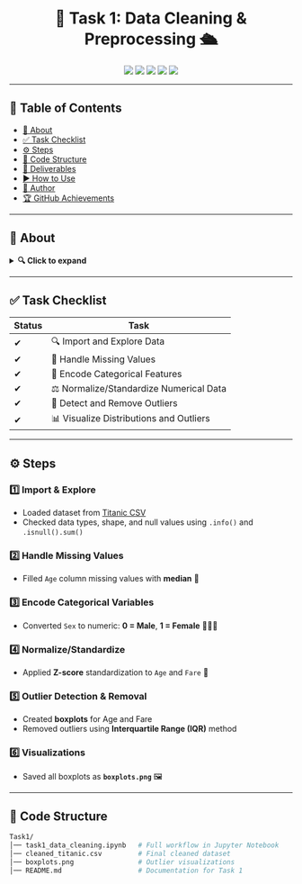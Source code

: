 <!-- Elegant Header -->
<h1 align="center">🚢 Task 1: Data Cleaning & Preprocessing 🛳</h1>
<p align="center">
  <img src="https://img.shields.io/badge/Status-✅%20Completed-success?style=for-the-badge" />
  <img src="https://img.shields.io/badge/Python-3.8%2B-blue?style=for-the-badge&logo=python" />
  <img src="https://img.shields.io/badge/Jupyter-Notebook-orange?style=for-the-badge&logo=jupyter" />
  <img src="https://img.shields.io/badge/Dataset-Titanic-lightgrey?style=for-the-badge" />
  <img src="https://img.shields.io/badge/License-MIT-green?style=for-the-badge" />
</p>

---

## 📜 Table of Contents
- [📖 About](#-about)
- [✅ Task Checklist](#-task-checklist)
- [⚙ Steps](#-steps)
- [📂 Code Structure](#-code-structure)
- [📁 Deliverables](#-deliverables)
- [▶ How to Use](#-how-to-use)
- [👤 Author](#-author)
- [🏆 GitHub Achievements](#-github-achievements)

---

## 📖 About
<details>
<summary><b>🔍 Click to expand</b></summary>

This project focuses on **full data cleaning and preprocessing** for the **Titanic dataset** 🛳.  
The main objective is to prepare the dataset for machine learning by:
- Handling missing values  
- Encoding categorical variables  
- Scaling numerical features  
- Removing outliers  
- Creating insightful visualizations  

The final output is a **clean, analysis-ready dataset** along with visualizations for better understanding.

</details>

---

## ✅ Task Checklist
| Status | Task |
|--------|------|
| ✔ | 🔍 Import and Explore Data |
| ✔ | 🧹 Handle Missing Values |
| ✔ | 🔢 Encode Categorical Features |
| ✔ | ⚖ Normalize/Standardize Numerical Data |
| ✔ | 🚫 Detect and Remove Outliers |
| ✔ | 📊 Visualize Distributions and Outliers |

---

## ⚙ Steps

### **1️⃣ Import & Explore**
- Loaded dataset from [Titanic CSV](https://web.stanford.edu/class/archive/cs/cs109/cs109.1166/stuff/titanic.csv)  
- Checked data types, shape, and null values using `.info()` and `.isnull().sum()`  

### **2️⃣ Handle Missing Values**
- Filled `Age` column missing values with **median** 🧮  

### **3️⃣ Encode Categorical Variables**
- Converted `Sex` to numeric: **0 = Male**, **1 = Female** 👨‍👩‍👧  

### **4️⃣ Normalize/Standardize**
- Applied **Z-score** standardization to `Age` and `Fare` 📏  

### **5️⃣ Outlier Detection & Removal**
- Created **boxplots** for Age and Fare  
- Removed outliers using **Interquartile Range (IQR)** method  

### **6️⃣ Visualizations**
- Saved all boxplots as **`boxplots.png`** 🖼  

---

## 📂 Code Structure
```bash
Task1/
│── task1_data_cleaning.ipynb   # Full workflow in Jupyter Notebook
│── cleaned_titanic.csv         # Final cleaned dataset
│── boxplots.png                # Outlier visualizations
│── README.md                   # Documentation for Task 1

